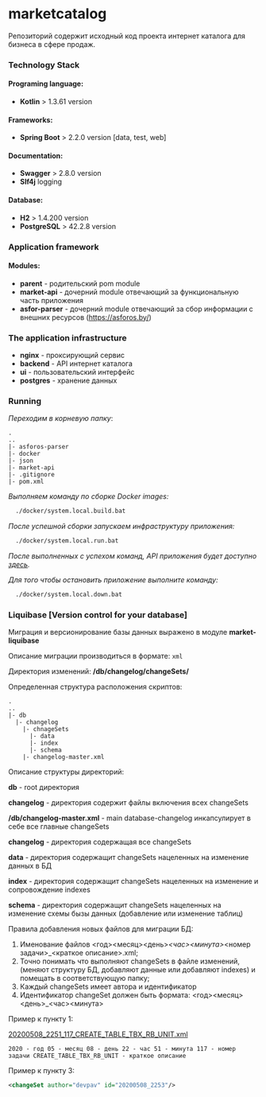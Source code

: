 # marketcatalog

Репозиторий содержит исходный код проекта интернет каталога для бизнеса в сфере продаж. 

### Technology Stack

#### Programing language: 
- **Kotlin** > 1.3.61 version

#### Frameworks:
- **Spring Boot** > 2.2.0 version [data, test, web]

#### Documentation:
- **Swagger** > 2.8.0 version
- **Slf4j** logging

#### Database:
- **H2** > 1.4.200 version
- **PostgreSQL** > 42.2.8 version

### Application framework

#### Modules:

- **parent** - родительский pom module
- **market-api** - дочерний module отвечающий за функциональную часть приложения
- **asfor-parser** - дочерний module отвечающий за сбор информации с внешних ресурсов (https://asforos.by/)

### The application infrastructure

- **nginx** - проксирующий сервис
- **backend** - API интернет каталога
- **ui** - пользовательский интерфейс
- **postgres** - хранение данных

### Running

*Переходим в корневую папку*:

```
.
..
|- asforos-parser 
|- docker
|- json
|- market-api
|- .gitignore
|- pom.xml
```
*Выполняем команду по сборке Docker images:*

```cmd
  ./docker/system.local.build.bat
```

*После успешной сборки запускаем инфраструктуру приложения:*

```cmd
  ./docker/system.local.run.bat
```

*После выполненных с успехом команд, API приложения будет доступно [здесь](http://localhost:8080/api).* 

*Для того чтобы остановить приложение выполните команду:*

```cmd
  ./docker/system.local.down.bat
```

### Liquibase [Version control for your database]

Миграция и версионирование базы данных выражено в модуле **market-liquibase**

Описание миграции производиться в формате: ``xml``


Директория изменений: **/db/changelog/changeSets/**

Определенная структура расположения скриптов:

```
.
..
|- db
  |- changelog
    |- chnageSets
      |- data
      |- index
      |- schema
    |- changelog-master.xml
```

Описание структуры директорий:

**db** - root директория

**changelog** - директория содержит файлы включения всех changeSets

**/db/changelog-master.xml** - main database-changelog инкапсулирует в себе все главные changeSets

**changelog** - директория содержащая все changeSets

**data** - директория содержащит changeSets нацеленных на изменение данных в БД

**index** - директория содержащит changeSets нацеленных на изменение и сопровождение indexes

**schema** - директория содержащит changeSets нацеленных на изменение схемы бызы данных (добавление или изменение таблиц)

Правила добавления новых файлов для миграции БД:

1) Именование файлов <год><месяц><день>_<час><минута>_<номер задачи>_<краткое описание>.xml;
2) Точно понимать что выполняют changeSets в файле изменений, (меняют структуру БД, добавляют данные или добавляют indexes) и помещать в соответствующую папку;
3) Каждый changeSets имеет автора и идентификатор
4) Идентификатор changeSet должен быть формата: <год><месяц><день>_<час><минута>

Пример к пункту 1:

[20200508_2251_117_CREATE_TABLE_TBX_RB_UNIT.xml](https://github.com/devpav/marketcatalog/tree/master/market-liquibase/src/main/resources/db/changelog/changeSets/schema/20200508_2251_117_CREATE_TABLE_TBX_RB_UNIT.xml)

`2020 - год 05 - месяц 08 - день 22 - час 51 - минута 117 - номер задачи CREATE_TABLE_TBX_RB_UNIT - краткое описание`

Пример к пункту 3:

```xml
<changeSet author="devpav" id="20200508_2253"/>
```



